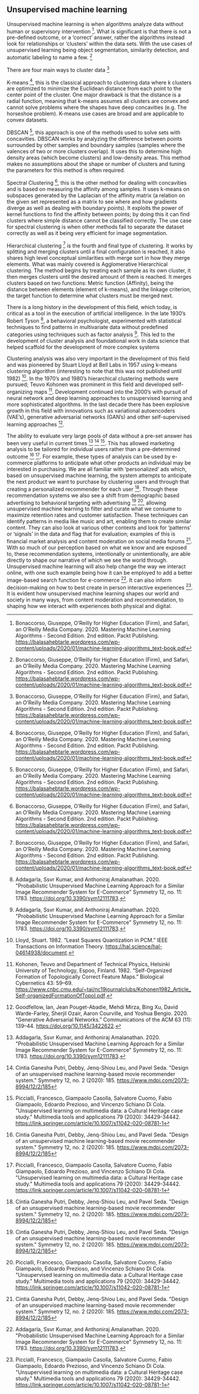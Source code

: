 ## Unsupervised machine learning 

Unsupervised machine learning is when algorithms analyze data without human or supervisory intervention [^OwenHUnsupervisedMachineLearning1].  What is significant is that there is not a pre-defined outcome, or a ‘correct’ answer, rather the algorithms instead look for relationships or ‘clusters’ within the data sets. With the use cases of unsupervised learning being object segmentation, similarity detection, and automatic labeling to name a few. [^OwenHUnsupervisedMachineLearning1] 

There are four main ways to cluster data [^OwenHUnsupervisedMachineLearning1] 

K-means [^OwenHUnsupervisedMachineLearning1], this is the classical approach to clustering data where k clusters are optimized to minimize the Euclidean distance from each point to the center point of the cluster. One major drawback is that the distance is a radial function, meaning that k-means assumes all clusters are convex and cannot solve problems where the shapes have deep concavities (e.g. The horseshoe problem). K-means use cases are broad and are applicable to convex datasets. 

DBSCAN [^OwenHUnsupervisedMachineLearning1], this approach is one of the methods used to solve sets with concavities. DBSCAN works by analyzing the difference between points surrounded by other samples and boundary samples (samples where the valences of two or more clusters overlap). It uses this to determine high density areas (which become clusters) and low-density areas. This method makes no assumptions about the shape or number of clusters and tuning the parameters for this method is often required. 

Spectral Clustering [^OwenHUnsupervisedMachineLearning1], this is the other method for dealing with concavities and is based on measuring the affinity among samples. It uses k-means on subspaces generated by the Laplacian of the affinity matrix (a relation on the given set represented as a matrix to see where and how gradients diverge as well as dealing with boundary points). It exploits the power of kernel functions to find the affinity between points; by doing this it can find clusters where simple distance cannot be classified correctly. The use case for spectral clustering is when other methods fail to separate the dataset correctly as well as it being very efficient for image segmentation. 

Hierarchical clustering [^OwenHUnsupervisedMachineLearning1] is the fourth and final type of clustering. It works by splitting and merging clusters until a final configuration is reached, it also shares high level conceptual similarities with merge sort in how they merge elements. What was mainly covered is Agglomerative Hierarchical clustering. The method begins by treating each sample as its own cluster, it then merges clusters until the desired amount of them is reached. It merges clusters based on two functions: Metric function (Affinity), being the distance between elements (element of k-means), and the linkage criterion, the target function to determine what clusters must be merged next. 

 

There is a long history in the development of this field, which today, is critical as a tool in the execution of artificial intelligence.  In the late 1930’s Robert Tyson [^OwenHUnsupervisedMachineLearning2], a behavioral psychologist, experimented with statistical techniques to find patterns in multivariate data without predefined categories using techniques such as factor analysis [^OwenHUnsupervisedMachineLearning2]. This led to the development of cluster analysis and foundational work in data science that helped scaffold for the development of more complex systems 

Clustering analysis was also very important in the development of this field and was pioneered by Stuart Lloyd at Bell Labs in 1957 using k-means clustering algorithm (interesting to note that this was not published until 1982) [^OwenHUnsupervisedMachineLearning5].  In the 1970’s and 1980’s hierarchical clustering methods were pursued; Teuvo Kohonen was prominent in this field and developed self-organizing maps [^OwenHUnsupervisedMachineLearning6].  Development continued into the 2000’s with pursuit of neural network and deep learning approaches to unsupervised learning and more sophisticated algorithms.  In the last decade there has been explosive growth in this field with innovations such as variational autoencoders (VAE’s), generative adversarial networks (GAN’s) and other self-supervised learning approaches [^OwenHUnsupervisedMachineLearning7].  

The ability to evaluate very large pools of data without a pre-set answer has been very useful in current times [^OwenHUnsupervisedMachineLearning2]   [^OwenHUnsupervisedMachineLearning3]  [^OwenHUnsupervisedMachineLearning4].  This has allowed marketing analysis to be tailored for individual users rather than a pre-determined outcome [^OwenHUnsupervisedMachineLearning3] [^OwenHUnsupervisedMachineLearning4].  For example, these types of analysis can be used by e-commerce platforms to anticipate what other products an individual may be interested in purchasing.  We are all familiar with ‘personalized’ ads which, based on unsupervised machine learning, the system attempts to anticipate the next product we want to purchase by clustering users and through that creating a personalized recommender for each user  [^OwenHUnsupervisedMachineLearning3]. Through these recommendation systems we also see a shift from demographic based advertising to behavioral targeting with advertising  [^OwenHUnsupervisedMachineLearning3]  [^OwenHUnsupervisedMachineLearning4], allowing unsupervised machine learning to filter and curate what we consume to maximize retention rates and customer satisfaction. These techniques can identify patterns in media like music and art, enabling them to create similar content.  They can also look at various other contexts and look for ‘patterns’ or ‘signals’ in the data and flag that for evaluation; examples of this is financial market analysis and content moderation on social media forums [^OwenHUnsupervisedMachineLearning3]. With so much of our perception based on what we know and are exposed to, these recommendation systems, intentionally or unintentionally, are able directly to shape our narrative of which we see the world through. Unsupervised machine learning will also help change the way we interact online, with one such example being how it can be employed to add a better image-based search function for e-commerce [^OwenHUnsupervisedMachineLearning2]. It can also inform decision-making on how to best create in person interactive experiences [^OwenHUnsupervisedMachineLearning4]. It is evident how unsupervised machine learning shapes our world and society in many ways, from content moderation and recommendation, to shaping how we interact with experiences both physical and digital. 

 

 

[^OwenHUnsupervisedMachineLearning1]: Bonaccorso, Giuseppe, O’Reilly for Higher Education (Firm), and Safari, an O’Reilly Media Company. 2020. Mastering Machine Learning Algorithms - Second Edition. 2nd edition. Packt Publishing. https://balasahebtarle.wordpress.com/wp-content/uploads/2020/01/machine-learning-algorithms_text-book.pdf  

[^OwenHUnsupervisedMachineLearning2]: Addagarla, Ssvr Kumar, and Anthoniraj Amalanathan. 2020. "Probabilistic Unsupervised Machine Learning Approach for a Similar Image Recommender System for E-Commerce" Symmetry 12, no. 11: 1783. https://doi.org/10.3390/sym12111783.  

[^OwenHUnsupervisedMachineLearning3]: Cintia Ganesha Putri, Debby, Jenq-Shiou Leu, and Pavel Seda. "Design of an unsupervised machine learning-based movie recommender system." Symmetry 12, no. 2 (2020): 185. https://www.mdpi.com/2073-8994/12/2/185  

[^OwenHUnsupervisedMachineLearning4]: Piccialli, Francesco, Giampaolo Casolla, Salvatore Cuomo, Fabio Giampaolo, Edoardo Prezioso, and Vincenzo Schiano Di Cola. "Unsupervised learning on multimedia data: a Cultural Heritage case study." Multimedia tools and applications 79 (2020): 34429-34442. https://link.springer.com/article/10.1007/s11042-020-08781-1 

[^OwenHUnsupervisedMachineLearning5]: Lloyd, Stuart. 1982. “Least Squares Quantization in PCM.” IEEE Transactions on Information Theory. https://hal.science/hal-04614938/document. 

[^OwenHUnsupervisedMachineLearning6]: Kohonen, Teuvo and Department of Technical Physics, Helsinki University of Technology, Espoo, Finland. 1982. “Self-Organized Formation of Topologically Correct Feature Maps.” Biological Cybernetics 43: 59–69. https://www.cnbc.cmu.edu/~tai/nc19journalclubs/Kohonen1982_Article_Self-organizedFormationOfTopol.pdf. 

[^OwenHUnsupervisedMachineLearning7]: Goodfellow, Ian, Jean Pouget-Abadie, Mehdi Mirza, Bing Xu, David Warde-Farley, Sherjil Ozair, Aaron Courville, and Yoshua Bengio. 2020. “Generative Adversarial Networks.” Communications of the ACM 63 (11): 139–44. https://doi.org/10.1145/3422622. 
